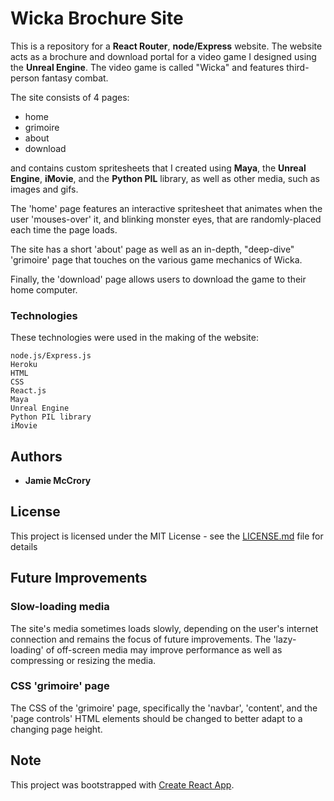 # Wicka Brochure Site

This is a repository for a **React Router**, **node/Express** website. The website acts as a brochure and download portal for a video game I designed using the **Unreal Engine**. The video game is called "Wicka" and features third-person fantasy combat.

The site consists of 4 pages:
* home
* grimoire
* about
* download

and contains custom spritesheets that I created using **Maya**, the **Unreal Engine**, **iMovie**, and the **Python PIL** library, as well as other media, such as images and gifs.

The 'home' page features an interactive spritesheet that animates when the user 'mouses-over' it, and blinking monster eyes, that are randomly-placed each time the page loads.

The site has a short 'about' page as well as an in-depth, "deep-dive" 'grimoire' page that touches on the various game mechanics of Wicka.

Finally, the 'download' page allows users to download the game to their home computer.

### Technologies

These technologies were used in the making of the website:

```
node.js/Express.js
Heroku
HTML
CSS
React.js
Maya
Unreal Engine
Python PIL library
iMovie
```

## Authors

* **Jamie McCrory**

## License

This project is licensed under the MIT License - see the [LICENSE.md](LICENSE.md) file for details

## Future Improvements

### Slow-loading media
The site's media sometimes loads slowly, depending on the user's internet connection and remains the focus of future improvements. The 'lazy-loading' of off-screen media may improve performance as well as compressing or resizing the media.

### CSS 'grimoire' page
The CSS of the 'grimoire' page, specifically the 'navbar', 'content', and the 'page controls' HTML elements should be changed to better adapt to a changing page height.

## Note

This project was bootstrapped with [Create React App](https://github.com/facebook/create-react-app).
